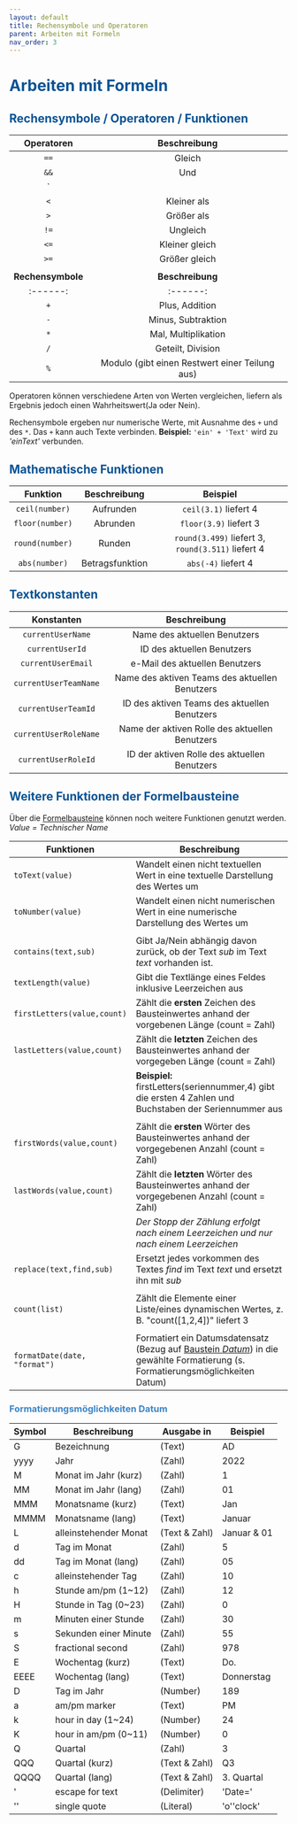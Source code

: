 ```yaml
---
layout: default
title: Rechensymbole und Operatoren
parent: Arbeiten mit Formeln
nav_order: 3
---
```


# <span style="color:#0b5394">**Arbeiten mit Formeln**</span>
## <span style="color:#0b5394">Rechensymbole / Operatoren / Funktionen</span>


| Operatoren                            | Beschreibung
|:------:                               |:------:
| `==`                                  |Gleich
| `&&`                                  |Und
| `||`                                  |Oder
| `<`                                   |Kleiner als
| `>`                                   |Größer als
| `!=`                                  |Ungleich
| `<=`                                  |Kleiner gleich
| `>=`                                  |Größer gleich
| 	                                    |
| **Rechensymbole**                     | **Beschreibung**
|:------:                               |:------:
| `+`                                   |Plus, Addition
| `-`                                   |Minus, Subtraktion
| `*`                                   |Mal, Multiplikation
| `/`                                   |Geteilt, Division
| `%`                                   |Modulo (gibt einen Restwert einer Teilung aus)

Operatoren können verschiedene Arten von Werten vergleichen, liefern als Ergebnis jedoch einen Wahrheitswert(Ja oder Nein).

Rechensymbole ergeben nur numerische Werte, mit Ausnahme des `+` und des `*`. Das `+` kann auch Texte verbinden. 
**Beispiel:** `'ein' + 'Text'` wird zu *'einText'* verbunden.
## <span style="color:#0b5394">Mathematische Funktionen</span>

| Funktion                              | Beschreibung      | Beispiel
|:------:                               |:------:           |:------:     
| `ceil(number)`                        |Aufrunden          | `ceil(3.1)` liefert 4
| `floor(number)`                       |Abrunden           | `floor(3.9)` liefert 3
| `round(number)`                       |Runden             | `round(3.499)` liefert 3, `round(3.511)` liefert 4 
| `abs(number)`                         |Betragsfunktion    | `abs(-4)` liefert 4


## <span style="color:#0b5394">Textkonstanten</span>

| Konstanten                            | Beschreibung
|:------:                               |:------:
| `currentUserName`                     | Name des aktuellen Benutzers
| `currentUserId`                       | ID des aktuellen Benutzers
| `currentUserEmail`                    | e-Mail des aktuellen Benutzers 
| `currentUserTeamName`                 | Name des aktiven Teams des aktuellen Benutzers
| `currentUserTeamId`                   | ID des aktiven Teams des aktuellen Benutzers
| `currentUserRoleName`                 | Name der aktiven Rolle des aktuellen Benutzers
| `currentUserRoleId`                   | ID der aktiven Rolle des aktuellen Benutzers

## <span style="color:#0b5394">Weitere Funktionen der Formelbausteine</span>

Über die
[Formelbausteine](/docs/formulary/formulary.html#formelbausteine)
können noch weitere Funktionen genutzt werden.  
*Value = Technischer Name*  

| Funktionen                                | Beschreibung
| ------                                    | ------
| `toText(value)`                           | Wandelt einen nicht textuellen Wert in eine textuelle Darstellung des Wertes um
| `toNumber(value)`                         | Wandelt einen nicht numerischen Wert in eine numerische Darstellung des Wertes um 
|                                           |
| `contains(text,sub)`                      | Gibt Ja/Nein abhängig davon zurück, ob der Text *sub* im Text *text* vorhanden ist.
| `textLength(value)`                       | Gibt die Textlänge eines Feldes inklusive Leerzeichen aus
| `firstLetters(value,count)`               | Zählt die **ersten** Zeichen des Bausteinwertes anhand der vorgebenen Länge (count = Zahl)
| `lastLetters(value,count)`                | Zählt die **letzten** Zeichen des Bausteinwertes anhand der vorgegeben Länge (count = Zahl)
|                                           | **Beispiel:** firstLetters(seriennummer,4) gibt die ersten 4 Zahlen und Buchstaben der Seriennummer aus
|                                           |
| `firstWords(value,count)`                 | Zählt die **ersten** Wörter des Bausteinwertes anhand der vorgegebenen Anzahl (count = Zahl)
| `lastWords(value,count)`                  | Zählt die **letzten** Wörter des Bausteinwertes anhand der vorgegebenen Anzahl (count = Zahl)
|                                           | *Der Stopp der Zählung erfolgt nach einem Leerzeichen und nur nach einem Leerzeichen*
| `replace(text,find,sub)`                  | Ersetzt jedes vorkommen des Textes *find* im Text *text* und ersetzt ihn mit *sub*
|                                           |
| `count(list)`                             | Zählt die Elemente einer Liste/eines dynamischen Wertes, z. B. "count([1,2,4])" liefert 3
|                                           |
| `formatDate(date, "format")`              | Formatiert ein Datumsdatensatz (Bezug auf [Baustein *Datum*](/docs/record-spec-settings/grand-childs-form/date.html)) in die gewählte Formatierung (s. Formatierungsmöglichkeiten Datum)

### <span style="color:#3d85c6">Formatierungsmöglichkeiten Datum</span>

|Symbol   |Beschreibung           |Ausgabe in         |Beispiel|
|------   |-------                |------------       |-------|
|G        |Bezeichnung            |(Text)             |AD|
|yyyy     |Jahr                   |(Zahl)             |2022|
|M        |Monat im Jahr (kurz)   |(Zahl)             |1|
|MM       |Monat im Jahr (lang)   |(Zahl)             |01|
|MMM      |Monatsname (kurz)      |(Text)             |Jan|
|MMMM     |Monatsname (lang)      |(Text)             |Januar|
|L        |alleinstehender Monat  |(Text & Zahl)      |Januar & 01|
|d        |Tag im Monat           |(Zahl)             |5|
|dd       |Tag im Monat (lang)    |(Zahl)             |05|
|c        |alleinstehender Tag    |(Zahl)             |10|
|h        |Stunde am/pm (1~12)    |(Zahl)             |12|
|H        |Stunde in Tag (0~23)   |(Zahl)             |0|
|m        |Minuten einer Stunde   |(Zahl)             |30|
|s        |Sekunden einer Minute  |(Zahl)             |55|
|S        |fractional second      |(Zahl)             |978|
|E        |Wochentag (kurz)       |(Text)             |Do.|
|EEEE     |Wochentag (lang)       |(Text)             |Donnerstag|
|D        |Tag im Jahr            |(Number)           |189|
|a        |am/pm marker           |(Text)             |PM|
|k        |hour in day (1~24)     |(Number)           |24|
|K        |hour in am/pm (0~11)   |(Number)           |0|
|Q        |Quartal                |(Zahl)             |3|
|QQQ      |Quartal (kurz)         |(Text & Zahl)      |Q3|
|QQQQ     |Quartal (lang)         |(Text & Zahl)      |3. Quartal|
|'        |escape for text        |(Delimiter)        |'Date='|
|''       |single quote           |(Literal)          |'o''clock'|
